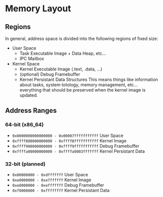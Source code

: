 # Memory Layout

## Regions
In general, address space is divided into the following regions of fixed size:
- User Space
  - Task Executable Image + Data Heap, etc...
  - IPC Mailbox
- Kernel Space
  - Kernel Executable Image (.text, .data, ...)
  - (optional) Debug Framebuffer
  - Kernel Persistant Data Structures
    This means things like information about tasks, system totology, memory management, etc... everything that should be preserved when the kernel image is updated.

## Address Ranges
### 64-bit (x86_64)
- `0x0000000000000000 - 0x00007fffffffffff` User Space
- `0xffff800000000000 - 0xffff8fffffffffff` Kernel Image
- `0xffff900000000000 - 0xffff9fffffffffff` Debug Framebuffer
- `0xffffa00000000000 - 0xffffa0003fffffff` Kernel Persistant Data

### 32-bit (planned)
- `0x00000000 - 0xdfffffff` User Space
- `0xe0000000 - 0xe7ffffff` Kernel Image
- `0xe8000000 - 0xefffffff` Debug Framebuffer
- `0xf0000000 - 0xffffffff` Kernel Persistant Data

